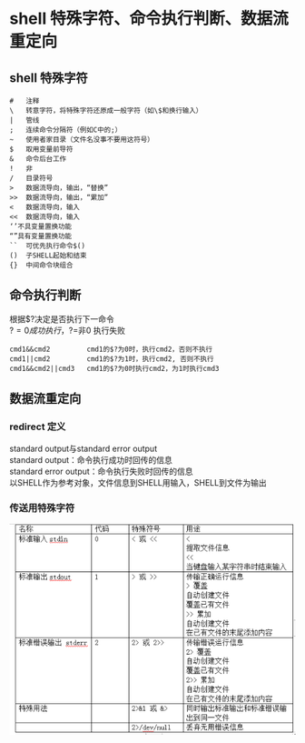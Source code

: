 # shell 特殊字符、命令执行判断、数据流重定向
## shell 特殊字符
```
#   注释
\   转意字符，将特殊字符还原成一般字符（如\$和换行输入）
|   管线
;   连续命令分隔符（例如C中的;）
~   使用者家目录（文件名没事不要用这符号）
$   取用变量前导符
&   命令后台工作
!   非
/   目录符号
>   数据流导向，输出，“替换”
>>  数据流导向，输出，“累加”
<   数据流导向，输入 
<<  数据流导向，输入 
‘’不具变量置换功能
“”具有变量置换功能
``  可优先执行命令$()
()  子SHELL起始和结束
{}  中间命令块组合
```

## 命令执行判断
根据$?决定是否执行下一命令</br>
$?=0 成功执行，$?=非0 执行失败</br>
```
cmd1&&cmd2         cmd1的$?为0时，执行cmd2，否则不执行
cmd1||cmd2         cmd1的$?为1时，执行cmd2, 否则不执行
cmd1&&cmd2||cmd3   cmd1的$?为0时执行cmd2，为1时执行cmd3
```
## 数据流重定向
### redirect 定义
standard output与standard error output</br>
standard output：命令执行成功时回传的信息</br>
standard error output：命令执行失败时回传的信息</br>
以SHELL作为参考对象，文件信息到SHELL用输入，SHELL到文件为输出</br>
### 传送用特殊字符
![](https://github.com/dearxuany/Sharon_Technology_learning_note/blob/master/note_images/shell_images/shell%20%E6%95%B0%E6%8D%AE%E9%87%8D%E5%AE%9A%E5%90%91.png)
